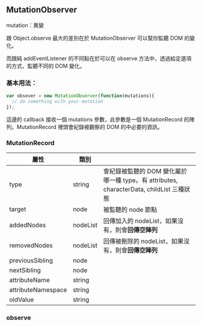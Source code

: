 ## MutationObserver

mutation：異變

跟 Object.observe 最大的差別在於 MutationObserver 可以幫你監聽 DOM 的變化。

而跟純 addEventListener 的不同點在於可以在 observe 方法中，透過給定選項的方式，監聽不同的 DOM 變化。

### 基本用法：

```js
var obsever = new MutationObserver(function(mutations){ 
  // do something with your mutation
});
```

這邊的 callback 接收一個 mutations 參數，此參數是一個 MutationRecord 的陣列。MutationRecord 裡頭會紀錄被觀察的 DOM 的中必要的資訊。

### MutationRecord

| 屬性 | 類別 |  |
| --- | --- | --- |
| type | string | 會紀錄被監聽的 DOM 變化屬於哪一種 type。有 attributes, characterData, childList 三種狀態 |
| target | node | 被監聽的 node 節點 |
| addedNodes | nodeList | 回傳加入的 nodeList，如果沒有，則會**回傳空陣列** |
| removedNodes | nodeList | 回傳被刪除的 nodeList，如果沒有，則會**回傳空陣列** |
| previousSibling | node |  |
| nextSibling | node |  |
| attributeName | string |  |
| attributeNamespace | string |  |
| oldValue | string |  |

### observe

